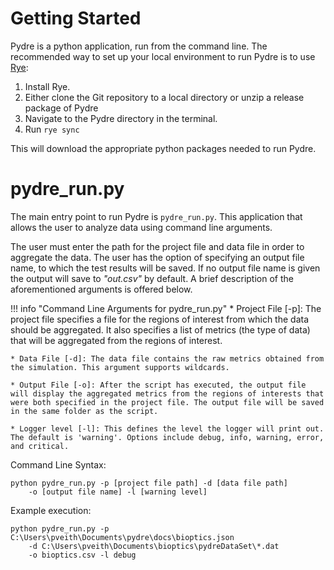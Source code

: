 # Getting Started

Pydre is a python application, run from the command line. The recommended way to set up your local 
environment to run Pydre is to use [Rye](https://rye.astral.sh/):

1. Install Rye.
2. Either clone the Git repository to a local directory or unzip a release package of Pydre
3. Navigate to the Pydre directory in the terminal.
4. Run `rye sync`

This will download the appropriate python packages needed to run Pydre.

# pydre_run.py

The main entry point to run Pydre is `pydre_run.py`. This application that allows the user to analyze data using command line arguments.

The user must enter the path for the project file and data file in order to aggregate the data. The user has the option of specifying an output file name, to which the test results will be saved. If no output file name is given the output will save to _"out.csv"_ by default. A brief description of the aforementioned arguments is offered below.

!!! info "Command Line Arguments for pydre_run.py"
    * Project File [-p]: The project file specifies a file for the regions of interest from which the data should be aggregated. It also specifies a list of metrics (the type of data) that will be aggregated from the regions of interest. 

    * Data File [-d]: The data file contains the raw metrics obtained from the simulation. This argument supports wildcards.
    
    * Output File [-o]: After the script has executed, the output file will display the aggregated metrics from the regions of interests that were both specified in the project file. The output file will be saved in the same folder as the script. 
    
    * Logger level [-l]: This defines the level the logger will print out. The default is 'warning'. Options include debug, info, warning, error, and critical.
  
Command Line Syntax: 
```
python pydre_run.py -p [project file path] -d [data file path] 
    -o [output file name] -l [warning level]
```

Example execution: 
```
python pydre_run.py -p C:\Users\pveith\Documents\pydre\docs\bioptics.json 
    -d C:\Users\pveith\Documents\bioptics\pydreDataSet\*.dat 
    -o bioptics.csv -l debug
```
